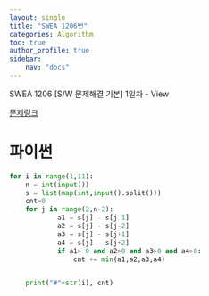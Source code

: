```yaml
---
layout: single
title: "SWEA 1206번"
categories: Algorithm
toc: true
author_profile: true
sidebar:
    nav: "docs"
---
```


SWEA 1206 [S/W 문제해결 기본] 1일차 - View 


[문제링크](https://swexpertacademy.com/main/code/problem/problemDetail.do?problemLevel=3&contestProbId=AV134DPqAA8CFAYh&categoryId=AV134DPqAA8CFAYh&categoryType=CODE&problemTitle=&orderBy=INQUERY_COUNT&selectCodeLang=PYTHON&select-1=3&pageSize=10&pageIndex=1)



# 파이썬
```python
for i in range(1,11):
    n = int(input())
    s = list(map(int,input().split()))
    cnt=0
    for j in range(2,n-2):
            a1 = s[j] - s[j-1]
            a2 = s[j] - s[j-2]
            a3 = s[j] - s[j+1]
            a4 = s[j] - s[j+2]
            if a1> 0 and a2>0 and a3>0 and a4>0:
                cnt += min(a1,a2,a3,a4)


    print("#"+str(i), cnt)
                   
    
    
            
                    
```